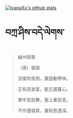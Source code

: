 [![IvanaXu's github stats](https://github-readme-stats.vercel.app/api?username=IvanaXu&show_icons=true&theme=vue-dark)](https://github.com/anuraghazra/github-readme-stats)
# བཀྲ་ཤིས་བདེ་ལེགས་
> 幽州夜歌
> 
> （唐）張說
> 
> 涼風吹夜雨，蕭瑟動寒林。
> 
> 正有高堂宴，能忘遲暮心。
> 
> 軍中宜劍舞，塞上重笳音。
> 
> 不作邊城將，誰知恩遇深。
>